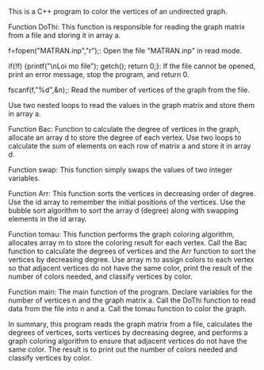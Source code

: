 This is a C++ program to color the vertices of an undirected graph.

Function DoThi:
This function is responsible for reading the graph matrix from a file and storing it in array a.

f=fopen("MATRAN.inp","r");: Open the file "MATRAN.inp" in read mode.

if(!f) {printf("\nLoi mo file"); getch(); return 0;}: If the file cannot be opened, print an error message, stop the program, and return 0.

fscanf(f,"%d",&n);: Read the number of vertices of the graph from the file.

Use two nested loops to read the values in the graph matrix and store them in array a.

Function Bac: Function to calculate the degree of vertices in the graph, allocate an array d to store the degree of each vertex. Use two loops to calculate the sum of elements on each row of matrix a and store it in array d.

Function swap: This function simply swaps the values of two integer variables.

Function Arr: This function sorts the vertices in decreasing order of degree. Use the id array to remember the initial positions of the vertices. Use the bubble sort algorithm to sort the array d (degree) along with swapping elements in the id array.

Function tomau: This function performs the graph coloring algorithm, allocates array m to store the coloring result for each vertex. Call the Bac function to calculate the degrees of vertices and the Arr function to sort the vertices by decreasing degree.
Use array m to assign colors to each vertex so that adjacent vertices do not have the same color, print the result of the number of colors needed, and classify vertices by color.

Function main: The main function of the program.
Declare variables for the number of vertices n and the graph matrix a.
Call the DoThi function to read data from the file into n and a.
Call the tomau function to color the graph.

In summary, this program reads the graph matrix from a file, calculates the degrees of vertices, sorts vertices by decreasing degree, and performs a graph coloring algorithm to ensure that adjacent vertices do not have the same color. The result is to print out the number of colors needed and classify vertices by color.
